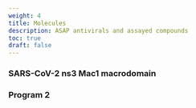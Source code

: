 ```yaml
---
weight: 4
title: Molecules
description: ASAP antivirals and assayed compounds
toc: true
draft: false
---
```


### SARS-CoV-2 ns3 Mac1 macrodomain


### Program 2